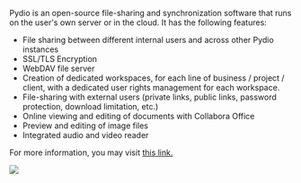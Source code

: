 Pydio is an open-source file-sharing and synchronization software that runs on the user's own server or in the cloud. It has the following features:

* File sharing between different internal users and across other Pydio instances
* SSL/TLS Encryption
* WebDAV file server
* Creation of dedicated workspaces, for each line of business / project / client, with a dedicated user rights management for each workspace.
* File-sharing with external users (private links, public links, password protection, download limitation, etc.)
* Online viewing and editing of documents with Collabora Office
* Preview and editing of image files
* Integrated audio and video reader

For more information, you may visit [this link.](https://pydio.com/en)

![](https://docs.usbx.me/uploads/images/gallery/2020-05/image-1589623608085.png)